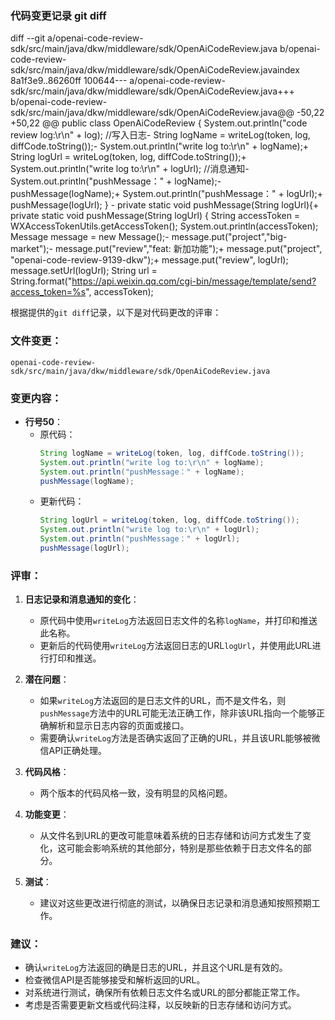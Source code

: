 ### 代码变更记录 git diff
diff --git a/openai-code-review-sdk/src/main/java/dkw/middleware/sdk/OpenAiCodeReview.java b/openai-code-review-sdk/src/main/java/dkw/middleware/sdk/OpenAiCodeReview.javaindex 8a1f3e9..86260ff 100644--- a/openai-code-review-sdk/src/main/java/dkw/middleware/sdk/OpenAiCodeReview.java+++ b/openai-code-review-sdk/src/main/java/dkw/middleware/sdk/OpenAiCodeReview.java@@ -50,22 +50,22 @@ public class OpenAiCodeReview {         System.out.println("code review log:\r\n" + log);          //写入日志-        String logName = writeLog(token, log, diffCode.toString());-        System.out.println("write log to:\r\n" + logName);+        String logUrl = writeLog(token, log, diffCode.toString());+        System.out.println("write log to:\r\n" + logUrl);          //消息通知-        System.out.println("pushMessage：" + logName);-        pushMessage(logName);+        System.out.println("pushMessage：" + logUrl);+        pushMessage(logUrl);      } -    private static void pushMessage(String logUrl){+    private static void pushMessage(String logUrl) {         String accessToken = WXAccessTokenUtils.getAccessToken();         System.out.println(accessToken);          Message message = new Message();-        message.put("project","big-market");-        message.put("review","feat: 新加功能");+        message.put("project", "openai-code-review-9139-dkw");+        message.put("review", logUrl);         message.setUrl(logUrl);          String url = String.format("https://api.weixin.qq.com/cgi-bin/message/template/send?access_token=%s", accessToken);

根据提供的`git diff`记录，以下是对代码更改的评审：

### 文件变更：
`openai-code-review-sdk/src/main/java/dkw/middleware/sdk/OpenAiCodeReview.java`

### 变更内容：
- **行号50**：
  - 原代码：
    ```java
    String logName = writeLog(token, log, diffCode.toString());
    System.out.println("write log to:\r\n" + logName);
    System.out.println("pushMessage：" + logName);
    pushMessage(logName);
    ```
  - 更新代码：
    ```java
    String logUrl = writeLog(token, log, diffCode.toString());
    System.out.println("write log to:\r\n" + logUrl);
    System.out.println("pushMessage：" + logUrl);
    pushMessage(logUrl);
    ```

### 评审：

1. **日志记录和消息通知的变化**：
   - 原代码中使用`writeLog`方法返回日志文件的名称`logName`，并打印和推送此名称。
   - 更新后的代码使用`writeLog`方法返回日志的URL`logUrl`，并使用此URL进行打印和推送。

2. **潜在问题**：
   - 如果`writeLog`方法返回的是日志文件的URL，而不是文件名，则`pushMessage`方法中的URL可能无法正确工作，除非该URL指向一个能够正确解析和显示日志内容的页面或接口。
   - 需要确认`writeLog`方法是否确实返回了正确的URL，并且该URL能够被微信API正确处理。

3. **代码风格**：
   - 两个版本的代码风格一致，没有明显的风格问题。

4. **功能变更**：
   - 从文件名到URL的更改可能意味着系统的日志存储和访问方式发生了变化，这可能会影响系统的其他部分，特别是那些依赖于日志文件名的部分。

5. **测试**：
   - 建议对这些更改进行彻底的测试，以确保日志记录和消息通知按照预期工作。

### 建议：
- 确认`writeLog`方法返回的确是日志的URL，并且这个URL是有效的。
- 检查微信API是否能够接受和解析返回的URL。
- 对系统进行测试，确保所有依赖日志文件名或URL的部分都能正常工作。
- 考虑是否需要更新文档或代码注释，以反映新的日志存储和访问方式。